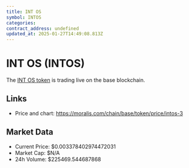 ```yaml
---
title: INT OS
symbol: INTOS
categories: 
contract_address: undefined
updated_at: 2025-01-27T14:49:08.813Z
---
```


# INT OS (INTOS)
The [INT OS token](https://moralis.com/chain/base/token/price/intos-3) is trading live on the base blockchain.

## Links
- Price and chart: https://moralis.com/chain/base/token/price/intos-3

## Market Data
- Current Price: $0.003378402974472031
- Market Cap: $N/A
- 24h Volume: $225469.544687868
